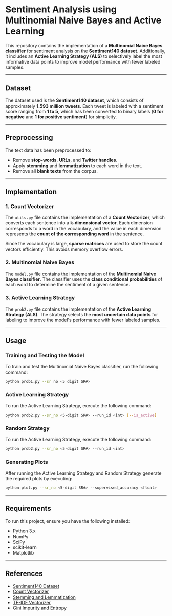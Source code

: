 # Sentiment Analysis using Multinomial Naive Bayes and Active Learning

This repository contains the implementation of a **Multinomial Naive Bayes classifier** for sentiment analysis on the **Sentiment140 dataset**. Additionally, it includes an **Active Learning Strategy (ALS)** to selectively label the most informative data points to improve model performance with fewer labeled samples.

---

## Dataset

The dataset used is the **Sentiment140 dataset**, which consists of approximately **1.593 million tweets**. Each tweet is labeled with a sentiment score ranging from **1 to 5**, which has been converted to binary labels (**0 for negative** and **1 for positive sentiment**) for simplicity.

---

## Preprocessing

The text data has been preprocessed to:
- Remove **stop-words**, **URLs**, and **Twitter handles**.
- Apply **stemming** and **lemmatization** to each word in the text.
- Remove all **blank texts** from the corpus.

---

## Implementation

### 1. Count Vectorizer

The `utils.py` file contains the implementation of a **Count Vectorizer**, which converts each sentence into a **k-dimensional vector**. Each dimension corresponds to a word in the vocabulary, and the value in each dimension represents the **count of the corresponding word** in the sentence.

Since the vocabulary is large, **sparse matrices** are used to store the count vectors efficiently. This avoids memory overflow errors.

### 2. Multinomial Naive Bayes

The `model.py` file contains the implementation of the **Multinomial Naive Bayes classifier**. The classifier uses the **class conditional probabilities** of each word to determine the sentiment of a given sentence.

### 3. Active Learning Strategy

The `prob2.py` file contains the implementation of the **Active Learning Strategy (ALS)**. The strategy selects the **most uncertain data points** for labeling to improve the model's performance with fewer labeled samples.

---

## Usage

### Training and Testing the Model

To train and test the Multinomial Naive Bayes classifier, run the following command:

```bash
python prob1.py --sr no <5 digit SR#>
```

### Active Learning Strategy

To run the Active Learning Strategy, execute the following command:

```bash
python prob2.py --sr_no <5-digit SR#> --run_id <int> [--is_active]
```

### Random Strategy

To run the Active Learning Strategy, execute the following command:

```bash
python prob2.py --sr_no <5-digit SR#> --run_id <int> 
```


### Generating Plots

After running the Active Learning Strategy and Random Strategy generate the required plots by executing:

```bash
python plot.py --sr_no <5-digit SR#> --supervised_accuracy <float>
```

---

## Requirements

To run this project, ensure you have the following installed:

- Python 3.x
- NumPy
- SciPy
- scikit-learn
- Matplotlib

---

## References

- [Sentiment140 Dataset](https://huggingface.co/datasets/stanfordnlp/sentiment140)
- [Count Vectorizer](https://github.com/yashika51/Understanding-Count-Vectorizer)
- [Stemming and Lemmatization](https://nlp.stanford.edu/IR-book/html/htmledition/stemming-and-lemmatization-1.html)
- [TF-IDF Vectorizer](https://en.wikipedia.org/wiki/Tf-idf)
- [Gini Impurity and Entropy](https://www.geeksforgeeks.org/gini-impurity-and-entropy-in-decision-tree-ml/)
